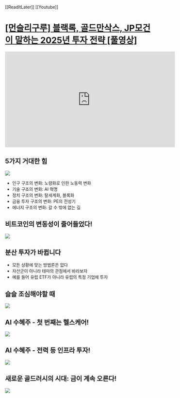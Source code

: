 [[ReadItLater]] [[Youtube]]

# [[먼슬리구루] 블랙록, 골드만삭스, JP모건이 말하는 2025년 투자 전략  [풀영상]](https://www.youtube.com/watch?v=VvvM_X7692Y&list=WL&index=2)

<iframe width="560" height="315" src="https://www.youtube-nocookie.com/embed/VvvM_X7692Y" title="YouTube video player" frameborder="0" allow="accelerometer; autoplay; clipboard-write; encrypted-media; gyroscope; picture-in-picture" allowfullscreen></iframe>

## 5가지 거대한 힘
![](https://i.imgur.com/8fXWfEL.png)
- 인구 구조의 변화: 노령화로 인한 노동력 변화
- 기술 구조의 변화: AI 혁명
- 정치 구조의 변화: 탈세계화, 블록화
- 금융 투자 구조의 변화: PE의 전성기
- 에너지 구조의 변화: 갈 수 밖에 없는 길


## 비트코인의 변동성이 줄어들었다!
![](https://i.imgur.com/oesGLCU.png)



## 분산 투자가 바뀝니다
- 모든 상황에 맞는 방법론은 없다
- 자산군이 아니라 테마의 관점에서 바라보자
- 예를 들어 유럽 ETF가 아니라 유럽의 특정 기업에 투자


## 슬슬 조심해야할 때
![](https://i.imgur.com/v9SAmz5.png)


## AI 수혜주 - 첫 번째는 헬스케어!
![](https://i.imgur.com/W8AphKC.png)

## AI 수혜주 - 전력 등 인프라 투자!
![](https://i.imgur.com/WHYZwpZ.png)


## 새로운 골드러시의 시대: 금이 계속 오른다!
![](https://i.imgur.com/spreHw0.png)
